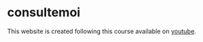 # consultemoi
This website is created following this course available on [youtube](https://www.youtube.com/watch?v=QG95Q0nSVbA&list=PLHEX9LRVQLvKO_07aC8x704wt1HPcK7et). 
